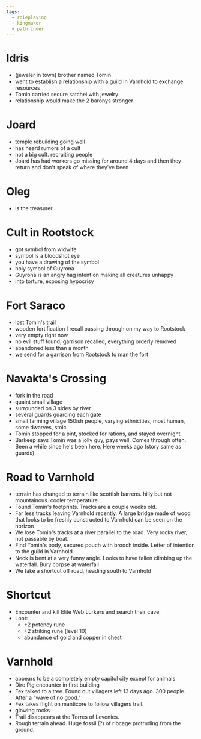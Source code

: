 ```yaml
---
tags:
  - roleplaying
  - kingmaker
  - pathfinder
---
```


# Idris

- (jeweler in town) brother named Tomin
- went to establish a relationship with a guild in Varnhold to exchange resources
- Tomin carried secure satchel with jewelry
- relationship would make the 2 baronys stronger

# Joard

- temple rebuilding going well 
- has heard rumors of a cult
- not a big cult. recruiting people
- Joard has had workers go missing for around 4 days and then they return and don't speak of where they've been

# Oleg
- is the treasurer

# Cult in Rootstock
- got symbol from widwife
- symbol is a bloodshot eye
- you have a drawing of the symbol
- holy symbol of Guyrona
- Guyrona is an angry hag intent on making all creatures unhappy
- into torture, exposing hypocrisy

# Fort Saraco
- lost Tomin's trail
- wooden fortification I recall passing through on my way to Rootstock
- very empty right now
- no evil stuff found, garrison recalled, everything orderly removed
- abandoned less than a month
- we send for a garrison from Rootstock to man the fort

# Navakta's Crossing
- fork in the road
- quaint small village
- surrounded on 3 sides by river
- several guards guarding each gate
- small farming village 150ish people, varying ethnicities, most human, some dwarves, stoic
- Tomin stopped for a pint, stocked for rations, and stayed overnight
- Barkeep says Tomin was a jolly guy, pays well. Comes through often. Been a while since he's been here. Here weeks ago (story same as guards)

# Road to Varnhold
- terrain has changed to terrain like scottish barrens. hilly but not mountainous. cooler temperature
- Found Tomin's footprints. Tracks are a couple weeks old.
- Far less tracks leaving Varnhold recently. A large bridge made of wood that looks to be freshly constructed to Varnhold can be seen on the horizon
- We lose Tomin's tracks at a river parallel to the road. Very rocky river, not passable by boat.
- Find Tomin's body, secured pouch with brooch inside. Letter of intention to the guild in Varnhold.
- Neck is bent at a very funny angle. Looks to have fallen climbing up the waterfall. Bury corpse at waterfall
- We take a shortcut off road, heading south to Varnhold

# Shortcut
- Encounter and kill Elite Web Lurkers and search their cave.
- Loot: 
  - +2 potency rune
  - +2 striking rune (level 10)
  - abundance of gold and copper in chest

# Varnhold
- appears to be a completely empty capitol city except for animals
- Dire Pig encounter in first building
- Fex talked to a tree. Found out villagers left 13 days ago. 300 people. After a "wave of no good."
- Fex takes flight on manticore to follow villagers trail.
- glowing rocks
- Trail disappears at the Torres of Levenies.
- Rough terrain ahead. Huge fossil (?) of ribcage protruding from the ground.
